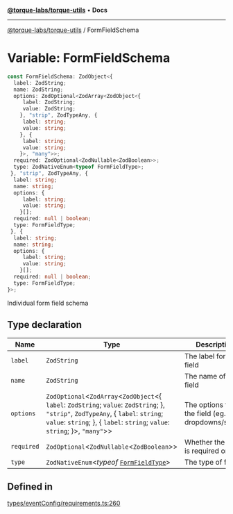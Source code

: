 [**@torque-labs/torque-utils**](../README.md) • **Docs**

***

[@torque-labs/torque-utils](../README.md) / FormFieldSchema

# Variable: FormFieldSchema

```ts
const FormFieldSchema: ZodObject<{
  label: ZodString;
  name: ZodString;
  options: ZodOptional<ZodArray<ZodObject<{
     label: ZodString;
     value: ZodString;
    }, "strip", ZodTypeAny, {
     label: string;
     value: string;
    }, {
     label: string;
     value: string;
    }>, "many">>;
  required: ZodOptional<ZodNullable<ZodBoolean>>;
  type: ZodNativeEnum<typeof FormFieldType>;
 }, "strip", ZodTypeAny, {
  label: string;
  name: string;
  options: {
     label: string;
     value: string;
    }[];
  required: null | boolean;
  type: FormFieldType;
 }, {
  label: string;
  name: string;
  options: {
     label: string;
     value: string;
    }[];
  required: null | boolean;
  type: FormFieldType;
}>;
```

Individual form field schema

## Type declaration

| Name | Type | Description |
| ------ | ------ | ------ |
| `label` | `ZodString` | The label for the field |
| `name` | `ZodString` | The name of the field |
| `options` | `ZodOptional`\<`ZodArray`\<`ZodObject`\<\{ `label`: `ZodString`; `value`: `ZodString`; \}, `"strip"`, `ZodTypeAny`, \{ `label`: `string`; `value`: `string`; \}, \{ `label`: `string`; `value`: `string`; \}\>, `"many"`\>\> | The options for the field (eg. dropdowns/select) |
| `required` | `ZodOptional`\<`ZodNullable`\<`ZodBoolean`\>\> | Whether the field is required or not |
| `type` | `ZodNativeEnum`\<*typeof* [`FormFieldType`](../enumerations/FormFieldType.md)\> | The type of field |

## Defined in

[types/eventConfig/requirements.ts:260](https://github.com/torque-labs/torque-utils/blob/3bd29ca22f900f1cf2686f7f240bf82e15337207/types/eventConfig/requirements.ts#L260)
